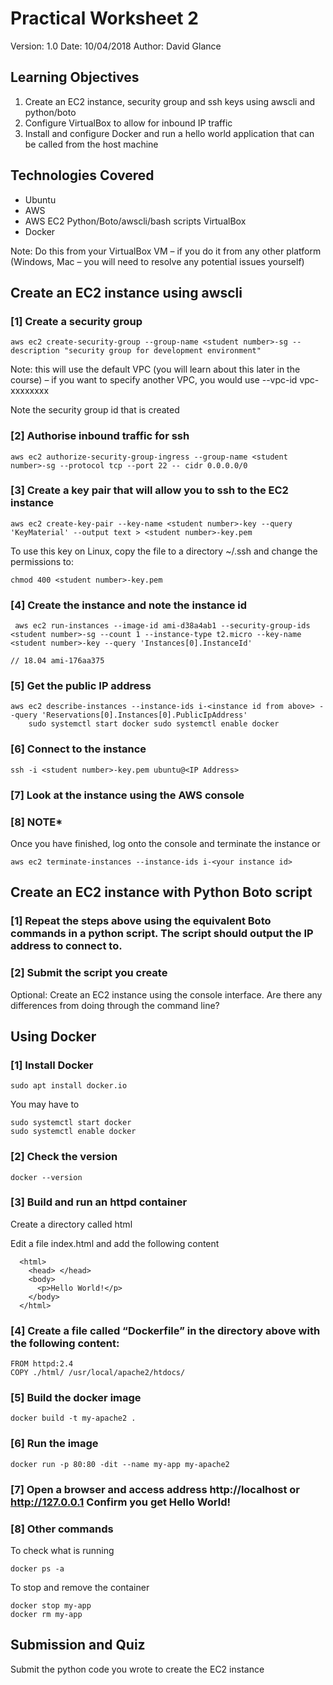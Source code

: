 # Practical Worksheet 2
Version: 1.0 Date: 10/04/2018 Author: David Glance

## Learning Objectives
1. Create an EC2 instance, security group and ssh keys using awscli and python/boto
2. Configure VirtualBox to allow for inbound IP traffic
3. Install and configure Docker and run a hello world application that can be called from the host machine

## Technologies Covered

* Ubuntu
* AWS
* AWS EC2 Python/Boto/awscli/bash scripts VirtualBox
* Docker

Note: Do this from your VirtualBox VM – if you do it from any other platform (Windows, Mac – you will need to resolve any potential issues yourself)

## Create an EC2 instance using awscli
### [1] Create a security group

```
aws ec2 create-security-group --group-name <student number>-sg --description "security group for development environment"
```

Note: this will use the default VPC (you will learn about this later in the course) – if you want to specify another VPC, you would use --vpc-id vpc-xxxxxxxx

Note the security group id that is created 

### [2] Authorise inbound traffic for ssh

```
aws ec2 authorize-security-group-ingress --group-name <student number>-sg --protocol tcp --port 22 -- cidr 0.0.0.0/0
```

### [3] Create a key pair that will allow you to ssh to the EC2 instance
 
```
aws ec2 create-key-pair --key-name <student number>-key --query 'KeyMaterial' --output text > <student number>-key.pem
```

To use this key on Linux, copy the file to a directory ~/.ssh and change the permissions to:

```
chmod 400 <student number>-key.pem
```

### [4] Create the instance and note the instance id

```
 aws ec2 run-instances --image-id ami-d38a4ab1 --security-group-ids <student number>-sg --count 1 --instance-type t2.micro --key-name <student number>-key --query 'Instances[0].InstanceId'

// 18.04 ami-176aa375 
```

### [5] Get the public IP address

```
aws ec2 describe-instances --instance-ids i-<instance id from above> --query 'Reservations[0].Instances[0].PublicIpAddress'
    sudo systemctl start docker sudo systemctl enable docker
```

### [6] Connect to the instance
```
ssh -i <student number>-key.pem ubuntu@<IP Address>
```
### [7] Look at the instance using the AWS console

### [8] ****NOTE***** 

Once you have finished, log onto the console and terminate the instance
or
```
aws ec2 terminate-instances --instance-ids i-<your instance id>
```

## Create an EC2 instance with Python Boto script

### [1] Repeat the steps above using the equivalent Boto commands in a python script. The script should output the IP address to connect to.

### [2] Submit the script you create

Optional: Create an EC2 instance using the console interface. Are there any differences from doing through the command line?

## Using Docker

### [1] Install Docker

```
sudo apt install docker.io
```

You may have to

```
sudo systemctl start docker
sudo systemctl enable docker 
```

### [2] Check the version

```
docker --version
```

### [3] Build and run an httpd container

Create a directory called html

Edit a file index.html and add the following content

```
  <html> 
    <head> </head>
    <body>
      <p>Hello World!</p>
    </body> 
  </html>
```

### [4] Create a file called “Dockerfile” in the directory above with the following content:

```
FROM httpd:2.4
COPY ./html/ /usr/local/apache2/htdocs/
```

### [5] Build the docker image

```
docker build -t my-apache2 .
```

### [6] Run the image

```
docker run -p 80:80 -dit --name my-app my-apache2
```

### [7] Open a browser and access address http://localhost or http://127.0.0.1 Confirm you get Hello World!

### [8] Other commands

To check what is running

```
docker ps -a
```

To stop and remove the container

```
docker stop my-app 
docker rm my-app
```

## Submission and Quiz

Submit the python code you wrote to create the EC2 instance
